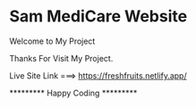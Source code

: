 # Sam MediCare Website

Welcome to My Project

Thanks For Visit My Project. 

Live Site Link ===>  https://freshfruits.netlify.app/

********* Happy Coding *********
